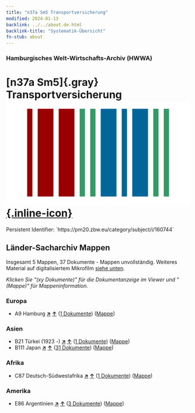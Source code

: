 ```yaml
---
title: "n37a Sm5 Transportversicherung"
modified: 2024-01-13
backlink: ../../about.de.html
backlink-title: "Systematik-Übersicht"
fn-stub: about
---
```


### Hamburgisches Welt-Wirtschafts-Archiv (HWWA)

# [n37a Sm5]{.gray}&#8201; Transportversicherung &#160; [![Wikidata](/images/Wikidata-logo.svg "Wikidata"){.inline-icon}](http://www.wikidata.org/entity/Q104711306)

<div class="hint">Persistent Identifier: `https://pm20.zbw.eu/category/subject/i/160744`</div>







## Länder-Sacharchiv Mappen






Insgesamt 5 Mappen, 37 Dokumente - Mappen unvollständig. Weiteres Material auf digitalisiertem Mikrofilm [siehe unten](#filmsections).

_Klicken Sie "(xy Dokumente)" für die Dokumentanzeige im Viewer und "(Mappe)" für Mappeninformation._




### Europa

- A9 Hamburg [**&nearr;**](../../../geo/i/140905/about.de.html "Hamburg (alle Mappen)") [**&uarr;**](../../../geo/about.de.html#A9 "Ländersystematik") (<a href="https://pm20.zbw.eu/iiifview/folder/sh/140905,160744" title="über: Hamburg : Transportversicherung" target="_blank">1 Dokumente</a>) ([Mappe](../../../../folder/sh/1409xx/140905/1607xx/160744/about.de.html))

### Asien

- B21 Türkei (1923 -) [**&nearr;**](../../../geo/i/141111/about.de.html "Türkei (1923 -) (alle Mappen)") [**&uarr;**](../../../geo/about.de.html#B21 "Ländersystematik") (<a href="https://pm20.zbw.eu/iiifview/folder/sh/141111,160744" title="über: Türkei (1923 -) : Transportversicherung" target="_blank">1 Dokumente</a>) ([Mappe](../../../../folder/sh/1411xx/141111/1607xx/160744/about.de.html))
- B111 Japan [**&nearr;**](../../../geo/i/141272/about.de.html "Japan (alle Mappen)") [**&uarr;**](../../../geo/about.de.html#B111 "Ländersystematik") (<a href="https://pm20.zbw.eu/iiifview/folder/sh/141272,160744" title="über: Japan : Transportversicherung" target="_blank">31 Dokumente</a>) ([Mappe](../../../../folder/sh/1412xx/141272/1607xx/160744/about.de.html))

### Afrika

- C87 Deutsch-Südwestafrika [**&nearr;**](../../../geo/i/141450/about.de.html "Deutsch-Südwestafrika (alle Mappen)") [**&uarr;**](../../../geo/about.de.html#C87 "Ländersystematik") (<a href="https://pm20.zbw.eu/iiifview/folder/sh/141450,160744" title="über: Deutsch-Südwestafrika : Transportversicherung" target="_blank">1 Dokumente</a>) ([Mappe](../../../../folder/sh/1414xx/141450/1607xx/160744/about.de.html))

### Amerika

- E86 Argentinien [**&nearr;**](../../../geo/i/141692/about.de.html "Argentinien (alle Mappen)") [**&uarr;**](../../../geo/about.de.html#E86 "Ländersystematik") (<a href="https://pm20.zbw.eu/iiifview/folder/sh/141692,160744" title="über: Argentinien : Transportversicherung" target="_blank">3 Dokumente</a>) ([Mappe](../../../../folder/sh/1416xx/141692/1607xx/160744/about.de.html))



<a id="filmsections" />













